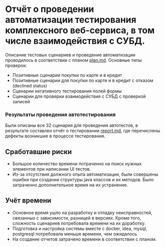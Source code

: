 # Отчёт о проведении автоматизации тестирования комплексного веб-сервиса, в том числе взаимодействия с СУБД.
Описание тестовых сценариев и проведение автоматизации проводилось в соответствии с планом [plan.md](https://github.com/taggertt/diplom/blob/main/src/docs/plan.md).
Основные типы проверок:
- Позитивные сценарии покупки по карте и в кредит
- Позитивные сценарии для покупки по карте и в кредит с отказом (declined status)
- Сценарии негативного тестирования полей формы
- Сценарии для проверки взаимодействия с СУБД с проверкой записей

### Результаты проведения автотестирования
Были описаны все 32 сценария для проведения автотестов, в результате составлен отчёт о тестировании 
[report.md](https://github.com/taggertt/diplom/blob/main/src/docs/report.md), где перечислены дефекты возникшие в процессе тестирования.

## Сработавшие риски
- Большое количество времени потраченно на поиск нужных элементов при написании UI тестов.
- Из-за отсутствия должного опыта автоматизации, были совершены ошибки при создании структуры java классов и их методов. Было затраченно дополнительное время на их устранение.

## Учёт времени
- Основное время ушло на разработку и отладку неисправностей, связанных с зависимости, разницей в версиях. Кроме того, сложность сценариев потребовала времени на их доработку.
- Подготовка и настройка системы вместе с docker, idea, mysql, postgresql потребовала меньше времени, чем ожидалось
- На создание отчетов затрачено времени в соответствии с планом.
